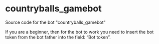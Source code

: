 # countryballs_gamebot
Source code for the bot "countryballs_gamebot"

If you are a beginner, then for the bot to work you need to insert the bot token from the bot father into the field: “Bot token”.
